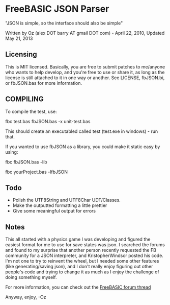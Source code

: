 FreeBASIC JSON Parser
======================
"JSON is simple, so the interface should also be simple"

Written by Oz (alex DOT barry AT gmail DOT com) - April 22, 2010, Updated May 21, 2013

Licensing
---------
This is MIT licensed.  Basically, you are free to submit patches to me/anyone who
wants to help develop, and you're free to use or share it, as long as the license
is still attached to it in one way or another.  See LICENSE, fbJSON.bi, or
fbJSON.bas for more information.

COMPILING
---------
To compile the test, use:

fbc test.bas fbJSON.bas -x unit-test.bas

This should create an executabled called test (test.exe in windows) - run that.

If you wanted to use fbJSON as a library, you could make it static easy by using:

fbc fbJSON.bas -lib

fbc yourProject.bas -lfbJSON

Todo
----
 * Polish the UTF8String and UTF8Char UDT/Classes.
 * Make the outputted formatting a little prettier
 * Give some meaningful output for errors
 
Notes
----
This all started with a physics game I was developing and figured the easiest
format for me to use for save states was json.  I searched the forums and found
to my surprise that another person recently requested the FB community for a
JSON interpreter, and KristopherWindsor posted his code.  I'm not one to try to
reinvent the wheel, but I needed some other features (like generating/saving
json), and I don't really enjoy figuring out other people's code and trying to
change it as much as I enjoy the challenge of doing something myself.

For more information, you can check out the [FreeBASIC forum thread](http://www.freebasic.net/forum/viewtopic.php?p=155994)

Anyway, enjoy,
-Oz
